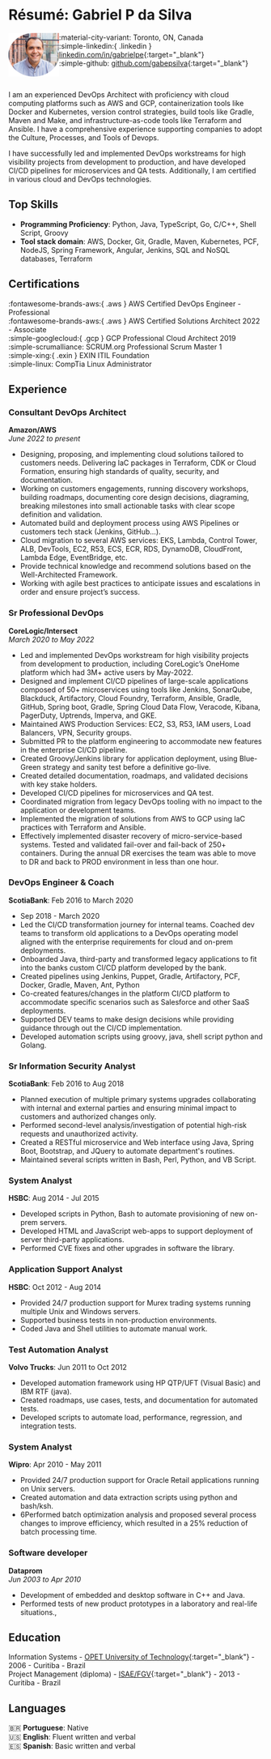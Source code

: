 

# Résumé: Gabriel P da Silva 
<img src="/images/index.png" align="left" width="100px"/>


:material-city-variant: Toronto, ON, Canada  
:simple-linkedin:{ .linkedin } [linkedin.com/in/gabrielpe](https://linkedin.com/in/gabrielpe ""){:target="_blank"}   
:simple-github: [github.com/gabepsilva](https://github.com/gabepsilva ""){:target="_blank"}

<br clear="left"/>

I am an experienced DevOps Architect with proficiency with cloud computing platforms such as AWS and GCP, containerization tools like Docker and Kubernetes, version control strategies, build tools like Gradle, Maven and Make, and infrastructure-as-code tools like Terraform and Ansible. I have a comprehensive experience supporting companies to adopt the Culture, Processes, and Tools of Devops.

I have successfully led and implemented DevOps workstreams for high visibility projects from development to production, and have developed CI/CD pipelines for microservices and QA tests. Additionally, I am certified in various cloud and DevOps technologies.

<!-- 
Check [my projects page](cover "They are mostly dead projects"). They are mostly dead projects I did for fun, but it also shows some of my skills.
 -->


## Top Skills

- **Programming Proficiency**: Python, Java, TypeScript, Go, C/C++, Shell Script, Groovy
- **Tool stack domain**: AWS, Docker, Git, Gradle, Maven, Kubernetes, PCF, NodeJS, Spring Framework, Angular, Jenkins, SQL and NoSQL databases, Terraform

<!-- 
These are the skills I use more frequently, but also as part of my self improvement plan [I have done a bunch of courses](cover "some are not that relevant, but are very cool").
 -->

## Certifications 

:fontawesome-brands-aws:{ .aws } AWS Certified DevOps Engineer - Professional  
:fontawesome-brands-aws:{ .aws } AWS Certified Solutions Architect 2022 - Associate  
:simple-googlecloud:{ .gcp } GCP Professional Cloud Architect 2019  
:simple-scrumalliance: SCRUM.org Professional Scrum Master 1  
:simple-xing:{ .exin } EXIN ITIL Foundation  
:simple-linux: CompTia Linux Administrator  


## Experience

### Consultant DevOps Architect 
**Amazon/AWS**  
*June 2022 to present*

- Designing, proposing, and implementing cloud solutions tailored to customers needs. Delivering IaC packages in Terraform, CDK or Cloud Formation, ensuring high standards of quality, security, and documentation.
- Working on customers engagements, running discovery workshops, building roadmaps, documenting core design decisions, diagraming, breaking milestones into small actionable tasks with clear scope definition and validation.
- Automated build and deployment process using AWS Pipelines or customers tech stack (Jenkins, GitHub…).
- Cloud migration to several AWS services: EKS, Lambda, Control Tower, ALB, DevTools, EC2, R53, ECS, ECR, RDS, DynamoDB, CloudFront, Lambda Edge, EventBridge, etc.
- Provide technical knowledge and recommend solutions based on the Well-Architected Framework.
- Working with agile best practices to anticipate issues and escalations in order and ensure project’s success.

### Sr Professional DevOps   
**CoreLogic/Intersect**  
*March 2020 to May 2022*

- Led and implemented DevOps workstream for high visibility projects from development to production, including CoreLogic’s OneHome platform which had 3M+ active users by May-2022.
- Designed and implement CI/CD pipelines of large-scale applications composed of 50+ microservices using tools like Jenkins, SonarQube, Blackduck, Artifactory, Cloud Foundry, Terraform, Ansible, Gradle, GitHub, Spring boot, Gradle, Spring Cloud Data Flow, Veracode, Kibana, PagerDuty, Uptrends, Imperva, and GKE.
- Maintained AWS Production Services: EC2, S3, R53, IAM users, Load Balancers, VPN, Security groups.
- Submitted PR to the platform engineering to accommodate new features in the enterprise CI/CD pipeline.
- Created Groovy/Jenkins library for application deployment, using Blue-Green strategy and sanity test before a definitive go-live.
- Created detailed documentation, roadmaps, and validated decisions with key stake holders.
- Developed CI/CD pipelines for microservices and QA test.
- Coordinated migration from legacy DevOps tooling with no impact to the application or development teams.
- Implemented the migration of solutions from AWS to GCP using IaC practices with Terraform and Ansible.
- Effectively implemented disaster recovery of micro-service-based systems. Tested and validated fail-over and fail-back of 250+ containers. During the annual DR exercises the team was able to move to DR and back to PROD environment in less than one hour.


### DevOps Engineer & Coach  
**ScotiaBank**: Feb 2016 to March 2020  

 - Sep 2018 - March 2020 
- Led the CI/CD transformation journey for internal teams. Coached dev teams to transform old applications to a DevOps operating model aligned with the enterprise requirements for cloud and on-prem deployments.
- Onboarded Java, third-party and transformed legacy applications to fit into the banks custom CI/CD platform developed by the bank.
- Created pipelines using Jenkins, Puppet, Gradle, Artifactory, PCF, Docker, Gradle, Maven, Ant, Python
- Co-created features/changes in the platform CI/CD platform to accommodate specific scenarios such as Salesforce and other SaaS deployments.
- Supported DEV teams to make design decisions while providing guidance through out the CI/CD implementation.
- Developed automation scripts using groovy, java, shell script python and Golang.

### Sr Information Security Analyst  
**ScotiaBank**: Feb 2016 to Aug 2018  

- Planned execution of multiple primary systems upgrades collaborating with internal and external parties and ensuring minimal impact to customers and authorized changes only.
- Performed second-level analysis/investigation of potential high-risk requests and unauthorized activity. 
- Created a RESTful microservice and Web interface using Java, Spring Boot, Bootstrap, and JQuery to automate department's routines. 
- Maintained several scripts written in Bash, Perl, Python, and VB Script.

### System Analyst
**HSBC**: Aug 2014 - Jul 2015

- Developed scripts in Python, Bash to automate provisioning of new on-prem servers.
- Developed HTML and JavaScript web-apps to support deployment of server third-party applications.
- Performed CVE fixes and other upgrades in software the library.

### Application Support Analyst
**HSBC**: Oct 2012 - Aug 2014

- Provided 24/7 production support for Murex trading systems running multiple Unix and Windows servers.  
- Supported business tests in non-production environments.
- Coded Java and Shell utilities to automate manual work.
 
### Test Automation Analyst 
**Volvo Trucks**: Jun 2011 to Oct 2012

- Developed automation framework using HP QTP/UFT (Visual Basic) and IBM RTF (java).
- Created roadmaps, use cases, tests, and documentation for automated tests.
- Developed scripts to automate load, performance, regression, and integration tests.

### System Analyst
**Wipro**: Apr 2010 - May 2011

- Provided 24/7 production support for Oracle Retail applications running on Unix servers.
- Created automation and data extraction scripts using python and bash/ksh.
- 6Performed batch optimization analysis and proposed several process changes to improve efficiency, which resulted in a 25% reduction of batch processing time.   


### Software developer 
**Dataprom**  
*Jun 2003 to Apr 2010*

- Development of embedded  and desktop software in C++ and Java.
- Performed tests of new product prototypes in a laboratory and real-life situations.,


## Education
Information Systems - [OPET University of Technology](https://www.opet.com.br/uniopet/conheca "go to the university website"){:target="_blank"} - 2006 - Curitiba - Brazil  
Project Management (diploma) - [ISAE/FGV](https://isaebrasil.com.br/ "go to the institution  website"){:target="_blank"} - 2013 - Curitiba - Brazil  

<!--
Plus [a bunch of courses](cover "some are not that relevant, but are very cool").
-->
 
## Languages
🇧🇷 **Portuguese**: Native  
🇺🇸 **English**: Fluent written and verbal  
🇪🇸 **Spanish**: Basic written and verbal  
